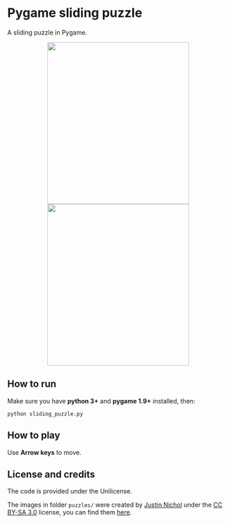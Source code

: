 # Pygame sliding puzzle
A sliding puzzle in Pygame.

<p align="center">
  <img src="https://github.com/thiagojobson/pygame-sliding-puzzle/blob/master/screenshot1.png" width="322" height="368">
  <img src="https://github.com/thiagojobson/pygame-sliding-puzzle/blob/master/screenshot2.png" width="322" height="368">
</p>

## How to run
Make sure you have **python 3+** and **pygame 1.9+** installed, then:

```
python sliding_puzzle.py
```

## How to play
Use **Arrow keys** to move.

## License and credits
The code is provided under the Unilicense.

The images in folder `puzzles/` were created by [Justin Nichol](https://opengameart.org/users/justin-nichol)
under the [CC BY-SA 3.0](https://creativecommons.org/licenses/by-sa/3.0/) license, you can find them [here](https://opengameart.org/content/monster-icons-pack-three).
